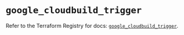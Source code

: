 # `google_cloudbuild_trigger`

Refer to the Terraform Registry for docs: [`google_cloudbuild_trigger`](https://registry.terraform.io/providers/hashicorp/google/5.29.1/docs/resources/cloudbuild_trigger).

